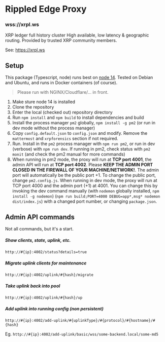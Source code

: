 # Rippled Edge Proxy

### wss://xrpl.ws

XRP ledger full history cluster
High available, low latency & geographic routing. Provided by trusted XRP community members.

See: https://xrpl.ws

## Setup

This package (Typescript, node) runs best on [node 14](https://nodejs.org/download/release/latest-v14.x/). Tested on Debian and Ubuntu, and runs in Docker containers (of course).

> Please run with NGINX/Cloudflare/... in front.

1. Make sture node 14 is installed
2. Clone the repository
3. Enter the local (checked out) repository directory
4. Run `npm install` and `npm build` to install dependencies and build 
5. Install the process manager `pm2` globally, `npm install -g pm2` (or run in dev mode without the process manager)
6. Copy `config.default.json` to `config.json` and modify. Remove the `mattermost` and `xrpforensics` section if not required.
7. Run. Install in the `pm2` process manager with `npm run pm2`, or run in dev (verbose) with `npm run dev`. If running in pm2, check status with `pm2 monit` (and check the pm2 manual for more commands)
8. When running in pm2 mode, the proxy will run at **TCP port 4001**, the admin API will run at **TCP port 4002**. Please **KEEP THE ADMIN PORT CLOSED IN THE FIREWALL OF YOUR MACHINE/NETWORK!**. The admin port will automatically be the public port +1. To change the public port, change `pm2.config.js`. When running in dev mode, the proxy will run at TCP port 4000 and the admin port (+1) at 4001. You can change this by invoking the dev command manually (with `nodemon` globally installed, `npm install -g nodemon`) (`npm run build;PORT=4000 DEBUG=app*,msg* nodemon dist/index.js`) with a changed port number, or changing `package.json`.

## Admin API commands
Not all commands, but it's a start.

##### Show clients, state, uplink, etc.
`http://#{ip}:4002/status?details=true`

##### Migrate uplink clients for maintenance
`http://#{ip}:4002/uplink/#{hash}/migrate`

##### Take uplink back into pool
`http://#{ip}:4002/uplink/#{hash}/up`

##### Add uplink into running config (non persistent)
`http://#{ip}:4002/add-uplink/#{uplinkType}/#{protocol}/#{hostname}/#{hash}`

Eg.
`http://#{ip}:4002/add-uplink/basic/wss/some-backend.local/some-md5`
